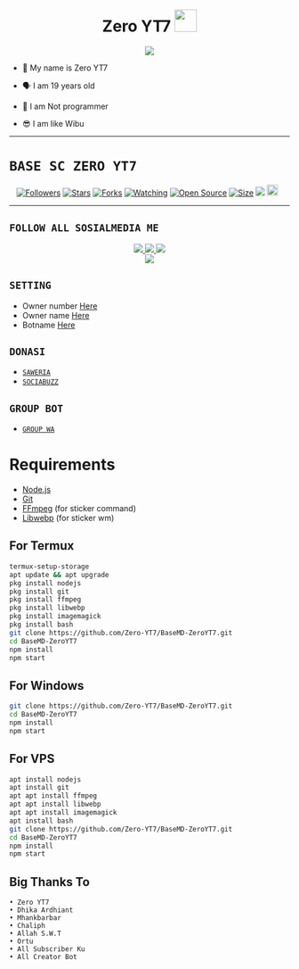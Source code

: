 <h1 align="center">Zero YT7 <img src="https://user-images.githubusercontent.com/1303154/88677602-1635ba80-d120-11ea-84d8-d263ba5fc3c0.gif" width="40px" alt=""><br></h1>
<p align="center">
<img src="https://i.ibb.co/DbfJj4h/20220206-165210.jpg" />
</p>

<p align="center">

- 👼 My name is Zero YT7

- 🗣️ I am 19 years old 

- 🔭 I am Not programmer
 
- 😎 I am like Wibu
</p>

------

# ```BASE SC ZERO YT7```
<p align="center">
<a href="https://github.com/Zero-YT7/followers"><img title="Followers" src="https://img.shields.io/github/followers/Zero-YT7?color=red&style=flat-square"></a>
<a href="https://github.com/Zero-YT7/BaseMD-ZeroYT7/stargazers/"><img title="Stars" src="https://img.shields.io/github/stars/Zero-YT7/BaseMD-ZeroYT7?color=blue&style=flat-square"></a>
<a href="https://github.com/Zero-YT7/BaseMD-ZeroYT7/network/members"><img title="Forks" src="https://img.shields.io/github/forks/Zero-YT7/BaseMD-ZeroYT7?color=red&style=flat-square"></a>
<a href="https://github.com/Zero-YT7/BaseMD-ZeroYT7/watchers"><img title="Watching" src="https://img.shields.io/github/watchers/Zero-YT7/BaseMD-ZeroYT7?label=Watchers&color=blue&style=flat-square"></a>
<a href="https://github.com/Zero-YT7/BaseMD-ZeroYT7"><img title="Open Source" src="https://badges.frapsoft.com/os/v2/open-source.svg?v=103"></a>
<a href="https://github.com/ZeroYT7/BaseMD-ZeroYT7/"><img title="Size" src="https://img.shields.io/github/repo-size/Zero-YT7/BaseMD-ZeroYT7?style=flat-square&color=green"></a>
<a href="https://hits.seeyoufarm.com"><img src="https://hits.seeyoufarm.com/api/count/incr/badge.svg?url=https%3A%2F%2Fgithub.com%2FZero-YT7%2FBaseMD-ZeroYT7&count_bg=%2379C83D&title_bg=%23555555&icon=probot.svg&icon_color=%2300FF6D&title=hits&edge_flat=false"/></a>
<a href="https://github.com/Zero-YT7/BaseMD-ZeroYT7/graphs/commit-activity"><img height="20" src="https://img.shields.io/badge/Maintained%3F-yes-green.svg"></a>&nbsp;&nbsp;
</p>
<p align='center'>
    </p>

-------

## ```FOLLOW ALL SOSIALMEDIA ME```
<p align="center">
<a href="https://instagram.com/Zero_YT7"><img src="https://img.shields.io/badge/Instagram-E4405F?style=for-the-badge&logo=instagram&logoColor=white"/> 
<a href="https://wa.me/6285157740529"><img src="https://img.shields.io/badge/WhatsApp-25D366?style=for-the-badge&logo=whatsapp&logoColor=white" />
<a href="https://youtube.com/ZeroYT7"><img src="https://img.shields.io/badge/YouTube Zero YT7-ff0000?style=for-the-badge&logo=youtube&logoColor=ff000000&link=https://youtube.com/ZeroYT7" /><br>
<a href="https://tiktok.com/@_zeroyt7"><img src="https://img.shields.io/badge/Tiktok Zero YT7-black?style=for-the-badge&logo=tiktok&logoColor=ff000000&link=https://tiktok.com/@zeroyt7" /></a>
</p>

## ```SETTING```

- Owner number [Here](https://github.com/Zero-YT7/BaseMD-ZeroYT7/blob/master/options/config.js#L44)
- Owner name [Here](https://github.com/Zero-YT7/BaseMD-ZeroYT7/blob/master/options/config.js#L47)
- Botname [Here](https://github.com/Zero-YT7/BaseMD-ZeroYT7/blob/master/options/config.js#L46)

## ```DONASI```

- [`SAWERIA`](https://saweria.co/ZeroYT7)
- [`SOCIABUZZ`](https://sociabuzz.com/zeroyt7/tribe)

## ```GROUP BOT```

- [`GROUP WA`](https://chat.whatsapp.com/BM0HVJKYR2BI8JJUlQO2ue)

# Requirements
* [Node.js](https://nodejs.org/en/)
* [Git](https://git-scm.com/downloads)
* [FFmpeg](https://www.gyan.dev/ffmpeg/builds/) (for sticker command)
* [Libwebp](https://developers.google.com/speed/webp/download) (for sticker wm)

## For Termux
```bash
termux-setup-storage
apt update && apt upgrade
pkg install nodejs
pkg install git 
pkg install ffmpeg
pkg install libwebp 
pkg install imagemagick
pkg install bash
git clone https://github.com/Zero-YT7/BaseMD-ZeroYT7.git
cd BaseMD-ZeroYT7
npm install
npm start
```
## For Windows
```bash
git clone https://github.com/Zero-YT7/BaseMD-ZeroYT7.git
cd BaseMD-ZeroYT7
npm install
npm start
```
## For VPS
```bash
apt install nodejs 
apt install git 
apt apt install ffmpeg 
apt apt install libwebp 
apt apt install imagemagick
apt install bash
git clone https://github.com/Zero-YT7/BaseMD-ZeroYT7.git
cd BaseMD-ZeroYT7
npm install
npm start
```

## Big Thanks To
 ```
• Zero YT7
• Dhika Ardhiant
• Mhankbarbar
• Chaliph
• Allah S.W.T
• Ortu
• All Subscriber Ku
• All Creator Bot
```
